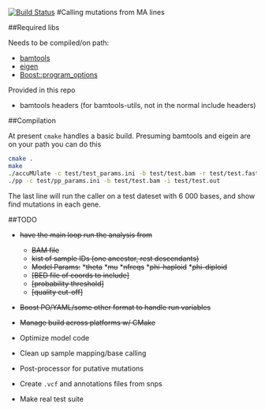  [![Build Status](https://travis-ci.org/dwinter/accuMUlate.svg?branch=master)](https://travis-ci.org/dwinter/accuMUlate)
#Calling mutations from MA lines


##Required libs

Needs to be compiled/on path:
* [bamtools](https://github.com/pezmaster31/bamtools)
* [eigen](http://eigen.tuxfamily.org/index.php?title=Main_Page)
* [Boost::program_options](http://www.boost.org/doc/libs/1_55_0/doc/html/program_options.html)

Provided in this repo
* bamtools headers  (for bamtools-utils, not in the normal include headers) 

##Compilation

At present `cmake` handles a basic build. Presuming bamtools and eigein are on
your path you can do this

```sh
cmake .
make
./accuMUlate -c test/test_params.ini -b test/test.bam -r test/test.fasta -o test/test.out
./pp -c test/pp_params.ini -b test/test.bam -i test/test.out 

```

The last line will  run the caller on a test dateset with 6 000 bases, and
show find mutations in each gene.

##TODO


* ~~have the main loop run the analysis from~~
    * ~~BAM file~~
    * ~~kist of sample IDs (one ancestor, rest descendants)~~
    * ~~Model Params:~~
        *~~theta~~
        *~~mu~~
        *~~nfreqs~~
        *~~phi-haploid~~
        *~~phi-diploid~~
    * ~~[BED file of coords to include]~~
    * ~~[probability threshold]~~
    * ~~[quality cut-off]~~
* ~~Boost PO/YAML/some other format to handle run variables~~
* ~~Manage build across platforms w/ CMake~~

* Optimize model code
* Clean up sample mapping/base calling
* Post-processor for putative mutations
* Create `.vcf` and annotations files from snps
* Make real test suite


